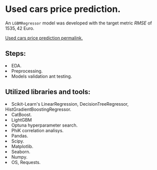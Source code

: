 # Used cars price prediction. 
An `LGBMRegressor` model was developed with the target metric $RMSE$ of $1535,42$ Euro.<br>

[Used cars price prediction permalink.](https://github.com/mrBrain101/Yandex_Practicum_projects/blob/ad7c667a295c13bda16e98a99174d9536e162b7a/ML_Car_Price_Prediction/Ya_Practicum_ML_Car_Price__CatBoost_Optuna_final.ipynb)

## Steps:
<li>EDA. 
<li>Preprocessing. 
<li>Models validation ant testing.
  
## Utilized libraries and tools:
<li>Scikit-Learn's LinearRegression, DecisionTreeRegressor, HistGradientBoostingRegressor. 
<li>CatBoost.
<li>LightGBM
<li>Optuna hyperparameter search. 
<li>PhiK correlation analisys. 
<li>Pandas. 
<li>Scipy. 
<li>Matplotlib. 
<li>Seaborn. 
<li>Numpy. 
<li>OS, Requests.
